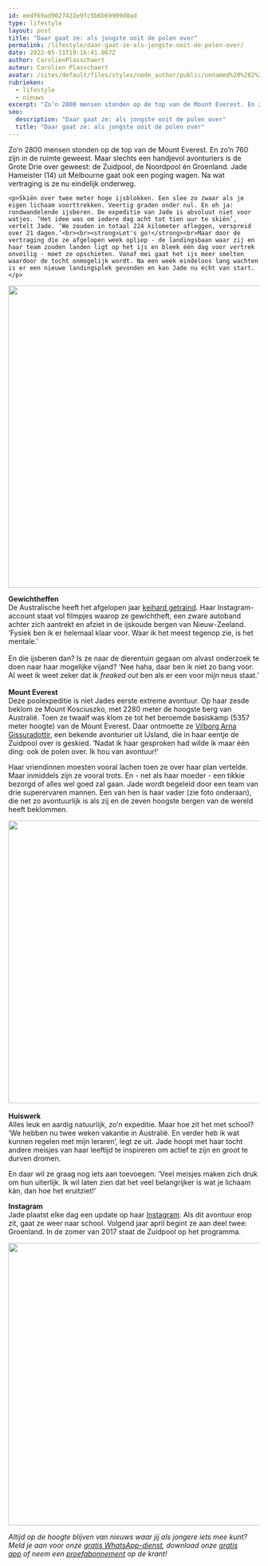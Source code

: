 ```yaml
---
id: eedf69ad9027422e9fc5b6b69909d0ad
type: lifestyle
layout: post
title: "Daar gaat ze: als jongste ooit de polen over"
permalink: /lifestyle/daar-gaat-ze-als-jongste-ooit-de-polen-over/
date: 2022-05-11T19:16:41.067Z
author: CarolienPlasschaert
auteur: Carolien Plasschaert
avatar: /sites/default/files/styles/node_author/public/unnamed%20%282%29_0.jpg?itok=rj-sBLOL
rubrieken:
  - lifestyle
  - nieuws
excerpt: "Zo’n 2800 mensen stonden op de top van de Mount Everest. En zo’n 760 zijn in de ruimte geweest. Maar slechts een handjevol avonturiers is de Grote Drie over geweest: de Zuidpool, de Noordpool én Groenland. Jade Hameister (14) uit Melbourne gaat ook een poging wagen. Na wat vertraging is ze nu eindelijk onderweg.   "
seo:
  description: "Daar gaat ze: als jongste ooit de polen over"
  title: "Daar gaat ze: als jongste ooit de polen over"
---
```

Zo’n 2800 mensen stonden op de top van de Mount Everest. En zo’n 760 zijn in de ruimte geweest. Maar slechts een handjevol avonturiers is de Grote Drie over geweest: de Zuidpool, de Noordpool én Groenland. Jade Hameister (14) uit Melbourne gaat ook een poging wagen. Na wat vertraging is ze nu eindelijk onderweg.   

    <p>Skiën over twee meter hoge ijsblokken. Een slee zo zwaar als je eigen lichaam voorttrekken. Veertig graden onder nul. En oh ja: rondwandelende ijsberen. De expeditie van Jade is absoluut niet voor watjes. ‘Het idee was om iedere dag acht tot tien uur te skiën’, vertelt Jade. ‘We zouden in totaal 224 kilometer afleggen, verspreid over 21 dagen.’<br><br><strong>Let's go!</strong><br>Maar door de vertraging die ze afgelopen week opliep - de landingsbaan waar zij en haar team zouden landen ligt op het ijs en bleek één dag voor vertrek onveilig - moet ze opschieten. Vanaf mei gaat het ijs meer smelten waardoor de tocht onmogelijk wordt. Na een week eindeloos lang wachten is er een nieuwe landingsplek gevonden en kan Jade nu écht van start.</p>
<p><div class="media media-element-container media-default"><div id="file-17715" class="file file-image file-image-jpeg">

        
  
  <div class="content">
    <img title="Instagram" height="606" width="608" class="media-element file-default" src="/sites/default/files/jade4.JPG" alt="">  </div>

  
</div>
</div>
<p><strong>Gewichtheffen</strong><br>De Australische heeft het afgelopen jaar <a href="/lifestyle/jade-14-gaat-als-jongste-ooit-de-polen-over">keihard getraind</a>. Haar Instagram-account staat vol filmpjes waarop ze gewichtheft, een zware autoband achter zich aantrekt en afziet in de ijskoude bergen van Nieuw-Zeeland. ‘Fysiek ben ik er helemaal klaar voor. Waar ik het meest tegenop zie, is het mentale.’<br><br>En die ijsberen dan? Is ze naar de dierentuin gegaan om alvast onderzoek te doen naar haar mogelijke vijand? ‘Nee haha, daar ben ik niet zo bang voor. Al weet ik weet zeker dat ik <em>freaked out</em> ben als er een voor mijn neus staat.’<br><br><strong>Mount Everest</strong><br>Deze poolexpeditie is niet Jades eerste extreme avontuur. Op haar zesde beklom ze Mount Kosciuszko, met 2280 meter de hoogste berg van Australië. Toen ze twaalf was klom ze tot het beroemde basiskamp (5357 meter hoogte) van de Mount Everest. Daar ontmoette ze <a href="http://www.vilborg.is/">Vilborg Arna Gissuradottir</a>, een bekende avonturier uit IJsland, die in haar eentje de Zuidpool over is geskied. ‘Nadat ik haar gesproken had wilde ik maar één ding: ook de polen over. Ik hou van avontuur!’</p>
<p>Haar vriendinnen moesten vooral lachen toen ze over haar plan vertelde. Maar inmiddels zijn ze vooral trots. En - net als haar moeder - een tikkie bezorgd of alles wel goed zal gaan. Jade wordt begeleid door een team van drie superervaren mannen. Een van hen is haar vader (zie foto onderaan), die net zo avontuurlijk is als zij en de zeven hoogste bergen van de wereld heeft beklommen.</p>
<p><div class="media media-element-container media-default"><div id="file-17713" class="file file-image file-image-jpeg">

        
  
  <div class="content">
    <img title="Petter Nyquist" height="567" width="850" class="media-element file-default" src="/sites/default/files/jade2.jpg" alt="">  </div>

  
</div>
</div><br><strong>Huiswerk</strong><br>Alles leuk en aardig natuurlijk, zo’n expeditie. Maar hoe zit het met school? ‘We hebben nu twee weken vakantie in Australië. En verder heb ik wat kunnen regelen met mijn leraren’, legt ze uit. Jade hoopt met haar tocht andere meisjes van haar leeftijd te inspireren om actief te zijn en groot te durven dromen. 
<p>En daar wil ze graag nog iets aan toevoegen: ‘Veel meisjes maken zich druk om hun uiterlijk. Ik wil laten zien dat het veel belangrijker is wat je lichaam kán, dan hoe het eruitziet!’</p>
<p><strong>Instagram</strong><br>Jade plaatst elke dag een update op haar <a href="https://www.instagram.com/jadehameister/">Instagram</a>. Als dit avontuur erop zit, gaat ze weer naar school. Volgend jaar april begint ze aan deel twee: Groenland. In de zomer van 2017 staat de Zuidpool op het programma.</p>
<p><div class="media media-element-container media-default"><div id="file-17716" class="file file-image file-image-jpeg">

        
  
  <div class="content">
    <img title="Instagram" height="567" width="850" class="media-element file-default" src="/sites/default/files/jade6.jpg" alt="">  </div>

  
</div>
</div>
<p><em>Altijd op de hoogte blijven van nieuws waar jij als jongere iets mee kunt? Meld je aan voor onze <a href="/whatsapp">gratis WhatsApp-dienst</a>, download onze <a href="/app">gratis app</a> of neem een <a href="https://abonneren.sevendays.nl/abonneren/abonnementen/ae/artikel">proefabonnement</a> op de krant!</em></p>  
